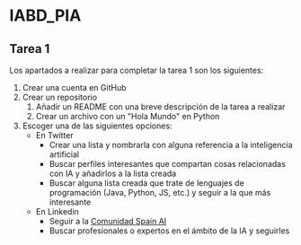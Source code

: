 # IABD_PIA

## Tarea 1

Los apartados a realizar para completar la tarea 1 son los siguientes:
1. Crear una cuenta en GitHub
2. Crear un repositorio
    1. Añadir un README con una breve descripción de la tarea a realizar
    2. Crear un archivo con un "Hola Mundo" en Python
3. Escoger una de las siguientes opciones:
    - En Twitter
        - Crear una lista y nombrarla con alguna referencia a la inteligencia artificial
        - Buscar perfiles interesantes que compartan cosas relacionadas con IA y añadirlos a la lista creada
        - Buscar alguna lista creada que trate de lenguajes de programación (Java, Python, JS, etc.) y seguir a la que más interesante
    - En Linkedin
        - Seguir a la [Comunidad Spain AI](https://www.linkedin.com/company/spainai/?originalSubdomain=es)
        - Buscar profesionales o expertos en el ámbito de la IA y seguirles